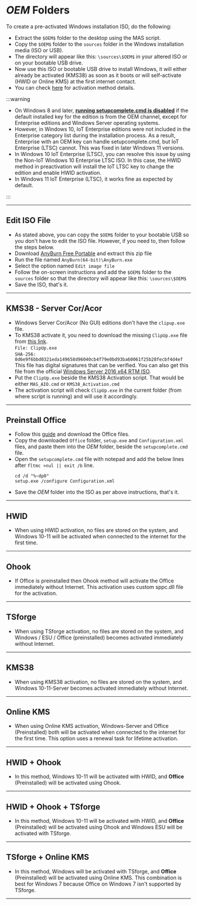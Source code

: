# $OEM$ Folders

To create a pre-activated Windows installation ISO, do the following:
-   Extract the `$OEM$` folder to the desktop using the MAS script.
-   Copy the `$OEM$` folder to the `sources` folder in the Windows installation media (ISO or USB).
-   The directory will appear like this: `\sources\$OEM$` in your altered ISO or on your bootable USB drive.
-   Now use this ISO or bootable USB drive to install Windows, it will either already be activated (KMS38) as soon as it boots or will self-activate (HWID or Online KMS) at the first internet contact.
-   You can check [here](intro.md) for activation method details.

:::warning

-   On Windows 8 and later, [**running setupcomplete.cmd is disabled**](https://learn.microsoft.com/windows-hardware/manufacture/desktop/add-a-custom-script-to-windows-setup?view=windows-11#windows-setup-scripts) if the default installed key for the edition is from the OEM channel, except for Enterprise editions and Windows Server operating systems.
-	However, in Windows 10, IoT Enterprise editions were not included in the Enterprise category list during the installation process. As a result, Enterprise with an OEM key can handle setupcomplete.cmd, but IoT Enterprise (LTSC) cannot. This was fixed in later Windows 11 versions.
-   In Windows 10 IoT Enterprise (LTSC), you can resolve this issue by using the Non-IoT Windows 10 Enterprise LTSC ISO. In this case, the HWID method in preactivation will install the IoT LTSC key to change the edition and enable HWID activation.  
-   In Windows 11 IoT Enterprise (LTSC), it works fine as expected by default.

:::

------------------------------------------------------------------------

## Edit ISO File

-   As stated above, you can copy the `$OEM$` folder to your bootable USB so you don't have to edit the ISO file. However, if you need to, then follow the steps below.
-   Download [AnyBurn Free Portable](https://www.anyburn.com/download.php) and extract this zip file
-   Run the file named `AnyBurn(64-bit)\AnyBurn.exe`
-   Select the option named `Edit image file`
-   Follow the on-screen instructions and add the `$OEM$` folder to the `sources` folder so that the directory will appear like this: `\sources\$OEM$`
-   Save the ISO, that's it.

------------------------------------------------------------------------

## KMS38 - Server Cor/Acor

-   Windows Server Cor/Acor (No GUI) editions don't have the `clipup.exe` file.
-   To KMS38 activate it, you need to download the missing `ClipUp.exe` file from [this link](https://app.box.com/s/cwoxub9tqyowhnyva6ign6qnogb6vk0o).  
    `File: ClipUp.exe`  
    `SHA-256: 0d6e9f6bbd0321eda149658d96040cb4f79e0bd93ba60061f25b28fecbf4d4ef`  
    This file has digital signatures that can be verified. You can also get this file from the official [Windows Server 2016 x64 RTM ISO](https://download.microsoft.com/download/1/6/F/16FA20E6-4662-482A-920B-1A45CF5AAE3C/14393.0.160715-1616.RS1_RELEASE_SERVER_EVAL_X64FRE_EN-US.ISO).
-   Put the `ClipUp.exe` beside the KMS38 Activation script. That would be either `MAS_AIO.cmd` or `KMS38_Activation.cmd`
-   The activation script will check `ClipUp.exe` in the current folder (from where script is running) and will use it accordingly.

------------------------------------------------------------------------

##  Preinstall Office

-	Follow this [guide](https://gravesoft.dev/office_c2r_custom) and download the Office files.
- 	Copy the downloaded `Office` folder, `setup.exe` and `Configuration.xml` files, and paste them into the $OEM$ folder, beside the `setupcomplete.cmd` file.
-	Open the `setupcomplete.cmd` file with notepad and add the below lines after `fltmc >nul || exit /b` line.
	```
	cd /d "%~dp0"
	setup.exe /configure Configuration.xml
	```
- 	Save the $OEM$ folder into the ISO as per above instructions, that's it.

------------------------------------------------------------------------

## HWID

-   When using HWID activation, no files are stored on the system, and Windows 10-11 will be activated when connected to the internet for the first time.

------------------------------------------------------------------------

## Ohook

-   If Office is preinstalled then Ohook method will activate the Office immediately without Internet. This activation uses custom sppc.dll file for the activation.

------------------------------------------------------------------------

## TSforge

-   When using TSforge activation, no files are stored on the system, and Windows / ESU / Office (preinstalled) becomes activated immediately without Internet.

------------------------------------------------------------------------

## KMS38

-   When using KMS38 activation, no files are stored on the system, and Windows 10-11-Server becomes activated immediately without Internet.

------------------------------------------------------------------------

## Online KMS

-   When using Online KMS activation, Windows-Server and Office (Preinstalled) both will be activated when connected to the internet for the first time. This option uses a renewal task for lifetime activation.

------------------------------------------------------------------------

## HWID + Ohook

-   In this method, Windows 10-11 will be activated with HWID, and **Office** (Preinstalled) will be activated using Ohook.

------------------------------------------------------------------------

## HWID + Ohook + TSforge

-   In this method, Windows 10-11 will be activated with HWID, and **Office** (Preinstalled) will be activated using Ohook and Windows ESU will be activated with TSforge.

------------------------------------------------------------------------

## TSforge + Online KMS

-   In this method, Windows will be activated with TSforge, and **Office** (Preinstalled) will be activated using Online KMS. This combination is best for Windows 7 because Office on Windows 7 isn't supported by TSforge.

------------------------------------------------------------------------
